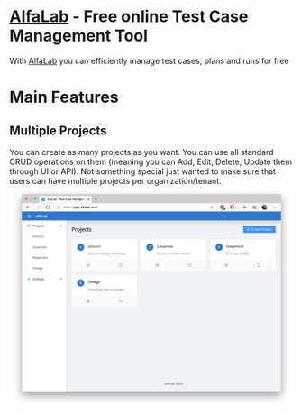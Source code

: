 # [AlfaLab](https://alfalab.tech/) - Free online Test Case Management Tool
With [AlfaLab](https://alfalab.tech/) you can efficiently manage test cases, plans and runs for free

# Main Features
## Multiple Projects
You can create as many projects as you want. You can use all standard CRUD operations on them (meaning you can Add, Edit, Delete, Update them through UI or API). Not something special just wanted to make sure that users can have multiple projects per organization/tenant.
![](./images/test-cases-projects.png)
